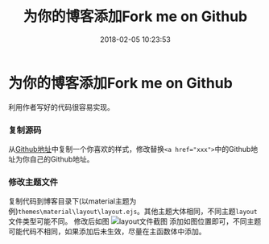 ﻿---
title: 为你的博客添加Fork me on Github
date: 2018-02-05 10:23:53
tags: 博客 hexo
categories: 
- 博客 
- hexo
---

# 为你的博客添加Fork me on Github

利用作者写好的代码很容易实现。
### 复制源码
从[Github地址](https://github.com/blog/273-github-ribbons)中复制一个你喜欢的样式，修改替换`<a href="xxx">`中的Github地址为你自己的Github地址。
### 修改主题文件
复制代码到博客目录下(以material主题为例)`themes\material\layout\layout.ejs`。其他主题大体相同，不同主题`layout`文件类型可能不同。
修改后如图
![layout文件截图][1]
添加如图位置即可，不同主题可能代码不相同，如果添加后未生效，尽量在主函数体中添加。

  [1]: http://imglf3.nosdn.127.net/img/WU1zZkNURmhGdmtOV1FwRGUrL3BReUYxeDVTMVk5SVlNQ1BBdDBoWk00QW40U1JVM0NRVDhnPT0.png?imageView&thumbnail=1894y859&type=png&quality=96&stripmeta=0
